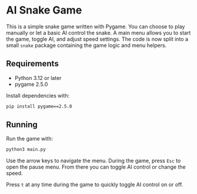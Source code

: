 # AI Snake Game

This is a simple snake game written with Pygame. You can choose to play manually or let a basic AI control the snake. A main menu allows you to start the game, toggle AI, and adjust speed settings. The code is now split into a small `snake` package containing the game logic and menu helpers.

## Requirements
- Python 3.12 or later
- pygame 2.5.0

Install dependencies with:

```bash
pip install pygame==2.5.0
```

## Running

Run the game with:

```bash
python3 main.py
```

Use the arrow keys to navigate the menu. During the game, press `Esc` to open the pause menu. From there you can toggle AI control or change the speed.

Press `t` at any time during the game to quickly toggle AI control on or off.

